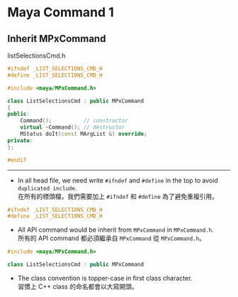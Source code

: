 # Maya Command 1

## Inherit MPxCommand

listSelectionsCmd.h

```cpp
#ifndef _LIST_SELECTIONS_CMD_H
#define _LIST_SELECTIONS_CMD_H

#include <maya/MPxCommand.h>

class ListSelectionsCmd : public MPxCommand
{
public:
    Command();          // constructor
    virtual ~Command(); // destructor
    MStatus doIt(const MArgList &) override;
private:
};

#endif
```

---

+ In all head file, we need write `#ifndef` and `#define` in the top
  to avoid `duplicated include`.</br>
  在所有的標頭檔，我們需要加上 `#ifndef` 和 `#define` 為了避免重複引用。

```cpp
#ifndef _LIST_SELECTIONS_CMD_H
#define _LIST_SELECTIONS_CMD_H
```

+ All API command would be inherit from `MPxCommand` in `MPxCommand.h`.</br>
  所有的 API command 都必須繼承自 `MPxCommand` 從 `MPxCommand.h`。

```cpp
#include <maya/MPxCommand.h>

class ListSelectionsCmd : public MPxCommand
```

+ The class convention is topper-case in first class character.</br>
  習慣上 C++ class 的命名都會以大寫開頭。